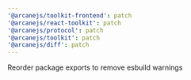 ```yaml
---
'@arcanejs/toolkit-frontend': patch
'@arcanejs/react-toolkit': patch
'@arcanejs/protocol': patch
'@arcanejs/toolkit': patch
'@arcanejs/diff': patch
---
```


Reorder package exports to remove esbuild warnings

